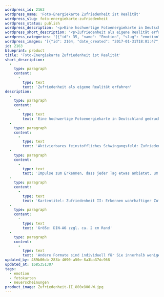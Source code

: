 ```yaml
---
wordpress_id: 2163
wordpress_name: 'Foto-Energiekarte Zufriedenheit ist Realität'
wordpress_slug: foto-energiekarte-zufriedenheit
wordpress_status: publish
wordpress_description: '<p>Eine hochwertige Fotoenergiekarte in Deutschland gedruckt und in Handarbeit laminiert. Sie ist in Postkartengröße (DIN-A6) gut zu transportieren und kann auch auf den Körper aufgelegt werden.</p><p>Aktivierbares feinstoffliches Schwingungsfeld: <span class="s1">Zufriedenheit - Realität - Erkennen</span>.<br />Impulse zum Erkennen, dass jeder Tag etwas anbietet, um in einem Gefühl der Zufriedenheit zu leben. Erkennen, dass jeder Mensch die Wahl hat, Unzufriedenheit oder Zufriedenheit als eigene Realität entstehen zu lassen; jeden Augenblick auf´s Neue.</p><p>Kartentitel: Zufriedenheit II: <span class="s1">Erkennen wahrhaftiger Zufriedenheit als Realität</span>. Reihe: Zufriedenheit. Schwingungsebene: Grün.</p><p>Größe: DIN-A6 zzgl. ca. 2 cm Rand<br />Andere Formate sind individuell für Sie innerhalb weniger Tage herstellbar. Bitte kontaktieren Sie uns hierfür unter <a href="mailto:info@elvedenverlag.de">info@elvedenverlag.de</a>.</p><p><a href="https://my.feenbaum.de/anwendung-energiebilder-foto-laminiert/">Anwendungshinweise</a>      <a href="https://my.feenbaum.de/produktinformationen-fotokarten/">Produktinformationen</a></p>'
wordpress_short_description: '<p>Zufriedenheit als eigene Realität erfahren<br /><em>Hinweis: Das Wasserzeichen „Elveden Verlag Energiebild“ wird nicht mit gedruckt</em></p>'
wordpress_categories: '[{"id": 35, "name": "Emotion", "slug": "emotion"}, {"id": 23, "name": "Fotokarten", "slug": "fotokarten"}, {"id": 66, "name": "Neuerscheinungen", "slug": "neuerscheinungen"}]'
wordpress_images: '[{"id": 2164, "date_created": "2017-01-31T18:01:47", "date_created_gmt": "2017-01-31T16:01:47", "date_modified": "2017-01-31T18:01:47", "date_modified_gmt": "2017-01-31T16:01:47", "src": "https://my.feenbaum.de/wp-content/uploads/2017/01/Zufriedenheit-II_800x800-W.jpg", "name": "Zufriedenheit-II_800x800-W", "alt": ""}]'
id: 2163
blueprint: product
title: 'Foto-Energiekarte Zufriedenheit ist Realität'
short_description:
  -
    type: paragraph
    content:
      -
        type: text
        text: 'Zufriedenheit als eigene Realität erfahren'
description:
  -
    type: paragraph
    content:
      -
        type: text
        text: 'Eine hochwertige Fotoenergiekarte in Deutschland gedruckt und in Handarbeit laminiert. Sie ist in Postkartengröße (DIN-A6) gut zu transportieren und kann auch auf den Körper aufgelegt werden.'
  -
    type: paragraph
    content:
      -
        type: text
        text: 'Aktivierbares feinstoffliches Schwingungsfeld: Zufriedenheit - Realität - Erkennen.'
  -
    type: paragraph
    content:
      -
        type: text
        text: 'Impulse zum Erkennen, dass jeder Tag etwas anbietet, um in einem Gefühl der Zufriedenheit zu leben. Erkennen, dass jeder Mensch die Wahl hat, Unzufriedenheit oder Zufriedenheit als eigene Realität entstehen zu lassen; jeden Augenblick auf´s Neue.'
  -
    type: paragraph
    content:
      -
        type: text
        text: 'Kartentitel: Zufriedenheit II: Erkennen wahrhaftiger Zufriedenheit als Realität. Reihe: Zufriedenheit. Schwingungsebene: Grün.'
  -
    type: paragraph
    content:
      -
        type: text
        text: 'Größe: DIN-A6 zzgl. ca. 2 cm Rand'
  -
    type: paragraph
    content:
      -
        type: text
        text: 'Andere Formate sind individuell für Sie innerhalb weniger Tage herstellbar. Bitte kontaktieren Sie uns hierfür unter info@elvedenverlag.de.'
updated_by: 489b06db-283b-4690-a50e-8a3ba37dc968
updated_at: 1685351307
tags:
  - emotion
  - fotokarten
  - neuerscheinungen
product_image: Zufriedenheit-II_800x800-W.jpg
---
```

